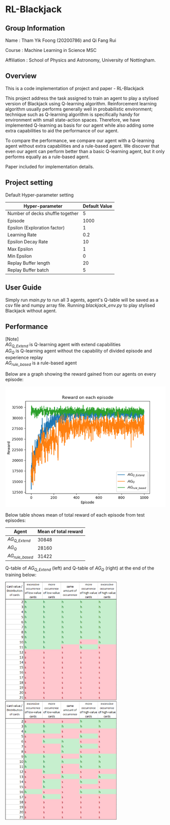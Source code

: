 # RL-Blackjack

## Group Information

Name : Tham Yik Foong (20200786) and Qi Fang Rui

Course : Machine Learning in Science MSC

Affiliation : School of Physics and Astronomy, University of Nottingham.

## Overview

This is a code implementation of project and paper - RL-Blackjack

This project address the task assigned to train an agent to play a stylised version of Blackjack using Q-learning algorithm. Reinforcement learning algorithm usually performs generally well in probabilistic environment; technique such as Q-learning algorithm is specifically handy for environment with small state-action spaces. Therefore, we have implemented Q-learning as basis for our agent while also adding some extra capabilities to aid the performance of our agent. 

To compare the performance, we compare our agent with a Q-learning agent without extra capabilities and a rule-based agent. We discover that even our agent can perform better than a basic Q-learning agent, but it only performs equally as a rule-based agent.

Paper included for implementation details.

## Project setting

Default Hyper-parameter setting

| Hyper-parameter | Default Value |
| --- | --- |
| Number of decks shuffle together | 5 |
| Episode | 1000 |
| Epsilon (Exploration factor) | 1 |
| Learning Rate | 0.2 |
| Epsilon Decay Rate | 10 |
| Max Epsilon | 1 |
| Min Epsilon | 0 |
| Replay Buffer length | 20 |
| Replay Buffer batch | 5 |

## User Guide

Simply run *main.py* to run all 3 agents, agent's Q-table will be saved as a csv file and numpy array file.
Running *blackjack_env.py* to play stylised Blackjack without agent.

## Performance

[Note]  
*AG<sub>Q_Extend</sub>* is Q-learning agent with extend capabilities  
*AG<sub>Q</sub>* is Q-learning agent without the capability of divided episode and experience replay  
*AG<sub>rule_based</sub>* is a rule-based agent  

Below are a graph showing the reward gained from our agents on every episode:

<img src="Reward on each episode.png" alt="Reward on each episode">

Below table shows mean of total reward of each episode from test episodes:

| Agent | Mean of total reward |
| --- | --- |
| *AG<sub>Q_Extend</sub>* | 30848 |
| *AG<sub>Q</sub>* | 28160 |
| *AG<sub>rule_based</sub>* | 31422 |

Q-table of *AG<sub>Q_Extend</sub>* (left) and Q-table of *AG<sub>Q</sub>* (right) at the end of the training below:

<div class="row">
<img src="q_table_q_extend.PNG" width="350">
<img src="q_table_q.PNG" width="350">
</div>
